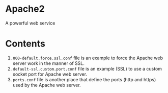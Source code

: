 # Apache2
A powerful web service

# Contents
1) `000-default.force.ssl.conf` file is an example to force the Apache web server work in the manner of SSL.
2) `default-ssl.custom.port.conf` file is an example (SSL) to use a custom socket port for Apache web server.
3) `ports.conf` file is another place that define the ports (http and https) used by the Apache web server.
